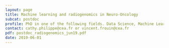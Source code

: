 ```yaml
---
layout: page
title: Machine learning and radiogenomics in Neuro-Oncology
subcat: postdoc
profile: PhD in one of the following fields. Data Science, Machine Learning, Applied Statistics, Radiomics, Radiogenomics, Neuro-Imaging, Genomics
contact: cathy.philippe@cea.fr or vincent.frouin@cea.fr
pdf: postdoc_radiogenomics_jun19.pdf
date: 2019-06-01
---
```

